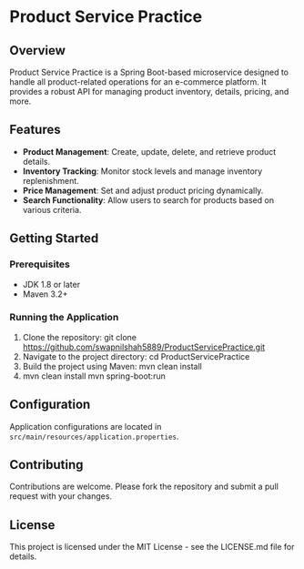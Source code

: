 # Product Service Practice

## Overview
Product Service Practice is a Spring Boot-based microservice designed to handle all product-related operations for an e-commerce platform. It provides a robust API for managing product inventory, details, pricing, and more.

## Features
- **Product Management**: Create, update, delete, and retrieve product details.
- **Inventory Tracking**: Monitor stock levels and manage inventory replenishment.
- **Price Management**: Set and adjust product pricing dynamically.
- **Search Functionality**: Allow users to search for products based on various criteria.

## Getting Started

### Prerequisites
- JDK 1.8 or later
- Maven 3.2+

### Running the Application
1. Clone the repository:
   git clone https://github.com/swapnilshah5889/ProductServicePractice.git
2. Navigate to the project directory:
   cd ProductServicePractice
3. Build the project using Maven:
   mvn clean install
4. mvn clean install
   mvn spring-boot:run

## Configuration
Application configurations are located in `src/main/resources/application.properties`.

## Contributing
Contributions are welcome. Please fork the repository and submit a pull request with your changes.

## License
This project is licensed under the MIT License - see the LICENSE.md file for details.
